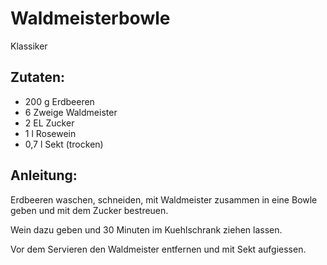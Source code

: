 Waldmeisterbowle
===
Klassiker

Zutaten:
---
- 200 g Erdbeeren
- 6 Zweige Waldmeister
- 2 EL Zucker
- 1 l Rosewein
- 0,7 l Sekt (trocken)

Anleitung:
---
Erdbeeren waschen, schneiden, mit Waldmeister zusammen in eine Bowle geben und mit dem Zucker bestreuen.

Wein dazu geben und 30 Minuten im Kuehlschrank ziehen lassen.

Vor dem Servieren den Waldmeister entfernen und mit Sekt aufgiessen.
